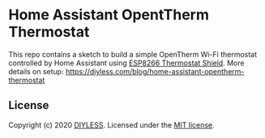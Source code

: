 # Home Assistant OpentTherm Thermostat

This repo contains a sketch to build a simple OpenTherm Wi-Fi thermostat controlled by Home Assistant using [ESP8266 Thermostat Shield](https://diyless.com/product/esp8266-thermostat-shield).
More details on setup:
https://diyless.com/blog/home-assistant-opentherm-thermostat

## License
Copyright (c) 2020 [DIYLESS](http://diyless.com/). Licensed under the [MIT license](/LICENSE?raw=true).
